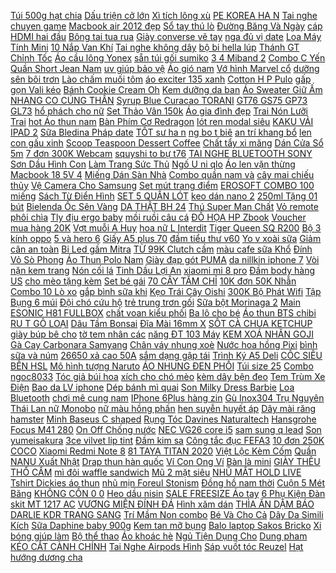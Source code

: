 [ Túi 500g hạt chia](https://cuahang4.github.io/p0/134/809/tui-500g-hat-chia-den-mua-hang-online/) [Dấu triện cở lớn](https://cuahang4.github.io/p0/129/907/dau-trien-co-lon-mua-hang-online/) [Xì tích lông xù](https://cuahang5.github.io/p0/169/166/xi-tich-long-xu-mua-hang-online/) [ PE KOREA HA N](https://cuahang4.github.io/p0/100/816/nem-pe-korea-han-quoc-1m8-x-2m-x-10cm-1tat-mua-hang-online/) [Tai nghe chuyen game](https://cuahang7.github.io/p0/23/981/tai-nghe-chuyen-game-mua-hang-online/) [ Macbook air 2012 đẹp](https://cuahang4.github.io/p0/103/756/macbook-air-2012-dep-keng-mua-hang-online/) [ Sổ tay thú lò](https://cuahang5.github.io/p0/160/289/so-tay-thu-lo-xo-mua-hang-online/) [ Đường Băng Và Ngày](https://cuahang12.github.io/p0/118/301/sach-combo-3-cuon-ca-phe-cung-tony-tren-duong-bang-va-ngay-xua-co-mot-con-bo-mua-hang-online/) [ cáp HDMI hai đầu](https://cuahang4.github.io/p0/130/917/day-cap-hdmi-hai-dau-chong-nhieu-mua-hang-online/) [ Bông tai tua rua](https://cuahang12.github.io/p0/135/127/bong-tai-tua-rua-trang-mua-hang-online/) [Giày converse vẽ tay](https://cuahang5.github.io/p0/198/94/giay-converse-ve-tay-mua-hang-online/) [ nga đủ vị date](https://cuahang12.github.io/p0/144/203/tra-hipp-nga-du-vi-date-2021-mua-hang-online/) [ Loa Máy Tính Mini](https://cuahang5.github.io/p0/166/358/loa-may-tinh-mini-loyfun-chinh-hang-mua-hang-online/) [ 10 Nắp Van Khí](https://cuahang4.github.io/p0/145/464/set-10-nap-van-khi-cho-xe-dap-mua-hang-online/) [ Tai nghe không dây](https://cuahang5.github.io/p0/177/315/tai-nghe-khong-day-bluetooth-k9-mua-hang-online/) [ bộ bi hella lúp](https://cuahang5.github.io/p0/173/818/full-bo-bi-hella-lup-blue-mua-hang-online/) [ Thánh GT Chỉnh Tốc](https://cuahang7.github.io/p0/34/897/ma-1511fmcgsale-giam-8-don-500k-may-than-thanh-gt-chinh-toc-do-chinh-hang-mua-hang-online/) [Áo cầu lông Yonex](https://cuahang7.github.io/p0/8/742/ao-cau-long-yonex-mua-hang-online/) [ sẵn túi gối sumiko](https://cuahang12.github.io/p0/137/223/co-san-tui-goi-sumiko-2nd-mua-hang-online/) [ 3 4 Miband 2](https://cuahang10.github.io/p0/22/968/day-deo-bang-thep-khong-gi-voi-khoa-kim-loai-cho-xiaomi-mi-band-2-3-4-miband-2-3-4-mua-hang-online/) [Combo C Yến](https://cuahang4.github.io/p0/105/252/combo-c-yen-mua-hang-online/) [ Quần Short Jean Nam](https://cuahang4.github.io/p0/144/833/quan-short-jean-nam-ojeans-5qsj840485bm-mua-hang-online/) [ uv giúp bảo vệ](https://cuahang12.github.io/p0/130/711/kinh-mat-latio-cho-nu-kinh-ram-thoi-trang-chong-tia-uv-giup-bao-ve-mat-mau-moi-2021-km22-mua-hang-online/) [Áo gió nam](https://cuahang12.github.io/p0/110/858/ao-gio-nam-mua-hang-online/) [ Vớ hình Marvel cổ](https://cuahang12.github.io/p0/137/278/vo-hinh-marvel-co-ngan-mua-hang-online/) [ dưỡng sên bôi trơn](https://cuahang5.github.io/p0/191/770/chai-xit-duong-sen-boi-tron-xich-bz-dung-tich-400ml-mua-hang-online/) [ Lào chấm muối tôm](https://cuahang12.github.io/p0/108/24/me-lao-cham-muoi-tom-500g-mua-hang-online/) [ áo exciter 135 xanh](https://cuahang10.github.io/p0/4/392/dan-ao-exciter-135-xanh-den-tem-lc-mua-hang-online/) [ Cotton H P Pulo](https://cuahang4.github.io/p0/139/139/quan-lot-nu-cotton-hp-pulo-khang-khuan-mem-mai-mau-a001-mua-hang-online/) [ gấp gọn Vali kéo](https://cuahang5.github.io/p0/155/262/thung-dung-do-gap-gon-vali-keo-da-nang-dung-tren-o-to-di-sieu-thi-di-chuyen-do-nang-mua-hang-online/) [ Bánh Cookie Cream Oh](https://cuahang7.github.io/p0/5/778/banh-cookie-cream-oh-yes-360g-mua-hang-online/) [ Kem dưỡng da ban](https://cuahang10.github.io/p0/24/872/kem-duong-da-ban-ngay-mua-hang-online/) [ Áo Sweater Giữ Ấm](https://cuahang7.github.io/p0/13/856/ao-sweater-giu-am-cho-cho-chihuahua-mua-hang-online/) [ NHANG CO CÚNG THẦN](https://cuahang4.github.io/p0/145/900/nhang-co-cung-than-tai-mua-hang-online/) [ Syrup Blue Curacao TORANI](https://cuahang5.github.io/p0/157/117/2chai-syrup-blue-curacao-torani-750ml-mua-hang-online/) [ GT76 GS75 GP73 GL73](https://cuahang4.github.io/p0/103/738/ban-phim-silicon-cho-msi-gl65-gl63-gt76-gs75-gp73-gl73-ge63-ge65-ge73-7rd-ge73-raider-mua-hang-online/) [ hổ phách cho nữ](https://cuahang10.github.io/p0/14/973/vong-ho-phach-cho-nu-s3-mua-hang-online/) [Set Thảo Vân 150k](https://cuahang7.github.io/p0/3/576/set-thao-van-150k-mua-hang-online/) [Áo gia đình đẹp](https://cuahang10.github.io/p0/24/102/ao-gia-dinh-dep-mua-hang-online/) [ Trai Nón Lưỡi Trai](https://cuahang7.github.io/p0/5/84/mu-luoi-trai-non-luoi-trai-thoi-trang-han-quoc-ediko-mua-hang-online/) [hot Áo thun nam](https://cuahang4.github.io/p0/141/458/hot-ao-thun-nam-mua-hang-online/) [ Bàn Phím Cơ Redragon](https://cuahang5.github.io/p0/179/641/ma-11elsale-hoan-7-don-300k-ban-phim-co-redragon-mitra-k551-rgb-mua-hang-online/) [ lót ren modal siêu](https://cuahang7.github.io/p0/24/61/quan-lot-ren-modal-sieu-hot-mua-hang-online/) [ KAKU VẢI IPAD 2](https://cuahang4.github.io/p0/140/624/bao-da-kaku-vai-ipad-234-cao-cap-mua-hang-online/) [ Sữa Bledina Pháp date](https://cuahang7.github.io/p0/17/990/sua-bledina-phap-date-22020-mua-hang-online/) [ TỐT sư ha n](https://cuahang7.github.io/p0/34/539/sale-gia-tot-su-han-tig-qq150-mua-hang-online/) [ ng bo t biê](https://cuahang4.github.io/p0/124/989/sun44-mie-ng-bo-t-bie-n-ru-a-che-n-mua-hang-online/) [ an trí khang bổ](https://cuahang7.github.io/p0/9/373/an-tri-khang-bo-nao-mua-hang-online/) [ len con gấu xinh](https://cuahang12.github.io/p0/123/5/giay-len-con-gau-xinh-cho-be-mua-hang-online/) [ Scoop Teaspoon Dessert Coffee](https://cuahang4.github.io/p0/110/813/scoop-teaspoon-dessert-coffee-snack-spoon-mua-hang-online/) [ Chất tẩy xi măng](https://cuahang7.github.io/p0/46/467/chat-tay-xi-mang-17l-mua-hang-online/) [ Dán Cửa Sổ 5m](https://cuahang5.github.io/p0/159/180/day-dan-cua-so-5m-16ft-e-mua-hang-online/) [ 7 đơn 300K Webcam](https://cuahang10.github.io/p0/2/925/ma-1511elsale-hoan-7-don-300k-webcam-logitech-c310-hd-mau-den-mua-hang-online/) [squyshi to bự t76](https://cuahang12.github.io/p0/119/11/squyshi-to-bu-t76-mua-hang-online/) [ TAI NGHE BLUETOOTH SONY](https://cuahang7.github.io/p0/35/357/tai-nghe-bluetooth-sony-h700-mua-hang-online/) [ Sơn Dầu Hình Con](https://cuahang5.github.io/p0/185/797/tranh-son-dau-hinh-con-ho-mua-hang-online/) [ Làm Trang Sức Thủ](https://cuahang10.github.io/p0/16/199/set-100-hat-cuom-xo-lo-8mm-dung-de-lam-trang-suc-thu-cong-mua-hang-online/) [ Ngố U ni qlo](https://cuahang12.github.io/p0/136/392/quan-ngo-uniqlo-linen-mua-hang-online/) [Áo len vặn thừng](https://cuahang5.github.io/p0/173/774/ao-len-van-thung-mua-hang-online/) [ Macbook 18 5V 4](https://cuahang7.github.io/p0/45/233/sac-macbook-185v-46a-magsafe1-mua-hang-online/) [ Miếng Dán Sàn Nhà](https://cuahang7.github.io/p0/1/265/mieng-dan-san-nha-6-feet-mua-hang-online/) [ Combo quần nam và](https://cuahang5.github.io/p0/150/430/combo-quan-nam-va-nua-mua-hang-online/) [cây mai chiếu thủy](https://cuahang12.github.io/p0/114/876/cay-mai-chieu-thuy-mua-hang-online/) [ Vệ Camera Cho Samsung](https://cuahang5.github.io/p0/151/662/clear-kinh-cuong-luc-9h-2-trong-1-bao-ve-camera-cho-samsung-galaxy-note-20-20ultra-mua-hang-online/) [ Set mút trang điểm](https://cuahang4.github.io/p0/117/559/set-mut-trang-diem-sephora-mua-hang-online/) [ EROSOFT COMBO 100 miếng](https://cuahang5.github.io/p0/184/238/bim-quan-erosoft-combo-100-mieng-size-mlxl-mua-hang-online/) [ Sách Từ Điển Hình](https://cuahang5.github.io/p0/175/378/sach-tu-dien-hinh-anh-cho-be-phuong-tien-mua-hang-online/) [SET 5 QUẦN LÓT](https://cuahang5.github.io/p0/179/571/set-5-quan-lot-mua-hang-online/) [ keo dán nano 2](https://cuahang5.github.io/p0/170/837/bang-keo-dan-nano-2-mat-sieu-dinh-trong-suot-mua-hang-online/) [ 250ml Tặng 01 bút](https://cuahang10.github.io/p0/12/39/tui-tru-sua-babuu-baby-nhat-ban-hop-50-chiec-250ml-tang-01-but-ghi-chu-mua-hang-online/) [ Bielenda Ốc Sên Vàng](https://cuahang4.github.io/p0/116/705/kem-bielenda-oc-sen-vang-24k-40-mua-hang-online/) [ DA THẬT BH 24](https://cuahang7.github.io/p0/19/289/that-lung-nam-da-bo-cao-cap-3-lop-mau-den-khoa-tu-dong-nhieu-mat-l104-da-that-bh-24-thang-hop-sang-dep-mua-hang-online/) [ Thú Super Man Chất](https://cuahang10.github.io/p0/27/251/bo-do-thu-super-man-chat-nhung-min-cao-cap-freeship-mua-hang-online/) [ Vỏ remote phôi chìa](https://cuahang4.github.io/p0/135/74/vo-remote-phoi-chia-khoa-xe-air-blade-mua-hang-online/) [ Tly địu ergo baby](https://cuahang12.github.io/p0/110/479/tly-diu-ergo-baby-auth-mua-hang-online/) [mồi ruồi câu cá](https://cuahang12.github.io/p0/109/653/moi-ruoi-cau-ca-mua-hang-online/) [ ĐỒ HỌA HP Zbook](https://cuahang12.github.io/p0/137/588/laptop-do-hoa-hp-zbook-15-g1-core-i7-4800mq-8g-500g-vga-k1100-2g-156-fhd-laptop-cu-choi-game-khung-do-hoa-mua-hang-online/) [Voucher mua hàng 20K](https://cuahang7.github.io/p0/35/6/voucher-mua-hang-20k-mua-hang-online/) [ Vợt muỗi A Huy](https://cuahang4.github.io/p0/127/36/vot-muoi-a-huy-816-mua-hang-online/) [ hoa nữ L Interdit](https://cuahang12.github.io/p0/137/944/nuoc-hoa-nu-linterdit-2018-mua-hang-online/) [ Tiger Queen SQ R200](https://cuahang12.github.io/p0/118/904/lau-dien-tiger-queen-sq-r200-23l-mua-hang-online/) [ Bộ 3 kính oppo](https://cuahang5.github.io/p0/158/206/bo-3-kinh-oppo-f9-mua-hang-online/) [ 5 và hero 6](https://cuahang7.github.io/p0/18/673/dock-sac-doi-cho-gopro-hero-5-va-hero-6-hero-7-hero-8-mua-hang-online/) [ Giấy A5 plus 70](https://cuahang5.github.io/p0/164/148/giay-a5-plus-70-gsm-mua-hang-online/) [đầm tiểu thư v60](https://cuahang5.github.io/p0/161/512/dam-tieu-thu-v60-mua-hang-online/) [ Yo v xoài sữa](https://cuahang5.github.io/p0/169/971/yov-xoai-sua-chua-say-60g-mua-hang-online/) [Giảm cân an toàn](https://cuahang7.github.io/p0/6/344/giam-can-an-toan-mua-hang-online/) [ Bi Led gầm Mitra](https://cuahang10.github.io/p0/29/0/bi-led-gam-mitra-25-inch-loai-sieu-sang-va-chat-luong-hon-mua-hang-online/) [ TỪ 99K Clutch cầm](https://cuahang4.github.io/p0/148/783/freeship-tu-99k-clutch-cam-tay-du-tiec-sang-trong-clutch-cam-tay-hinh-oval-thoi-trang-mua-hang-online/) [ màu cafe sữa Khổ](https://cuahang7.github.io/p0/24/269/vai-linen-tung-day-mau-cafe-sua-kho-135m-mua-hang-online/) [ Đính Vỏ Sò Phong](https://cuahang5.github.io/p0/170/881/lac-chan-dinh-vo-so-phong-cach-boho-thoi-trang-mua-hang-online/) [ Áo Thun Polo Nam](https://cuahang5.github.io/p0/173/850/ao-thun-polo-nam-co-co-tay-ngan-vai-cotton-len-cap-cap-numbi-pl002216-somehow-mua-hang-online/) [Giày đạp gót PUMA](https://cuahang5.github.io/p0/168/8/giay-dap-got-puma-mua-hang-online/) [ da nillkin iphone 7](https://cuahang10.github.io/p0/9/12/bao-da-nillkin-iphone-7-plus-mua-hang-online/) [ Vòi nặn kem trang](https://cuahang10.github.io/p0/28/390/voi-nan-kem-trang-tri-banh-mua-hang-online/) [Nón cối lá](https://cuahang10.github.io/p0/12/757/non-coi-la-mua-hang-online/) [ Tinh Dầu Lợi An](https://cuahang7.github.io/p0/26/19/tinh-dau-loi-an-20ml-mua-hang-online/) [ xiaomi mi 8 pro](https://cuahang5.github.io/p0/178/439/cuong-luc-gor-xiaomi-mi-8-xiaomi-mi-8-se-mi-8-lite-xiaomi-mi-8-pro-bo-2-mieng-mua-hang-online/) [ Đầm body hàng US](https://cuahang4.github.io/p0/110/456/dam-body-hang-us-co-san-mua-hang-online/) [ cho mèo tặng kèm](https://cuahang7.github.io/p0/19/163/sale-xa-kho-chau-ve-sinh-cho-meo-tang-kem-xeng-mua-hang-online/) [Set bé gái](https://cuahang4.github.io/p0/139/904/set-be-gai-mua-hang-online/) [ 70 CÂY TĂM CHỈ](https://cuahang4.github.io/p0/101/484/hop-70-cay-tam-chi-nha-khoa-okamura-ve-sinh-ke-rang-tien-dung-mua-hang-online/) [ 10K đơn 50K Nhẫn](https://cuahang4.github.io/p0/113/272/ma-11fashionsale1-giam-10k-don-50k-nhan-nhua-acrylic-mau-ho-phach-phong-cach-han-quoc-cho-nu-17mm-mua-hang-online/) [ Combo 10 Lò xo](https://cuahang10.github.io/p0/20/893/combo-10-lo-xo-lancer-mua-hang-online/) [ gắp bình sữa khi](https://cuahang4.github.io/p0/110/675/dung-cu-kep-gap-binh-sua-khi-tiet-trung-mua-hang-online/) [Kẹo Trái Cây Oishi](https://cuahang4.github.io/p0/121/122/keo-trai-cay-oishi-mua-hang-online/) [ 300K Bộ Phát Wifi](https://cuahang5.github.io/p0/176/272/ma-11elsale-hoan-7-don-300k-bo-phat-wifi-tp-link-archer-c50-mua-hang-online/) [ Tập Bụng 6 múi](https://cuahang12.github.io/p0/123/288/freeship-99k-toan-quoc-may-tap-bung-6-mui-ems-mua-hang-online/) [Đội chó cứu hộ](https://cuahang4.github.io/p0/146/153/doi-cho-cuu-ho-mua-hang-online/) [ trẻ trung trơn gối](https://cuahang12.github.io/p0/146/502/quan-jean-quan-bo-nam-kboy-shop-form-tre-trung-tron-goi-ong-om-chat-bo-cao-cap-vai-mem-min-hop-dang-qj27-mua-hang-online/) [ Sữa bột Morinaga 2](https://cuahang7.github.io/p0/39/322/sua-bot-morinaga-2320g-mua-hang-online/) [ Main ESONIC H81 FULLBOX](https://cuahang7.github.io/p0/25/406/main-esonic-h81-fullbox-moi-mua-hang-online/) [ chất voan kiểu phối](https://cuahang4.github.io/p0/108/188/ma-11fashionsale1-giam-10k-don-50k-ao-croptop-nu-chat-voan-kieu-phoi-mau-bet-vai-mua-hang-online/) [ Ba lô cho bé](https://cuahang5.github.io/p0/166/678/ba-lo-cho-be-mau-giao-mua-hang-online/) [ Áo thun BTS chibi](https://cuahang12.github.io/p0/143/159/ao-thun-bts-chibi-jungkook-jimin-mua-hang-online/) [ RU T GÔ LOẠI](https://cuahang7.github.io/p0/34/474/bo-choi-rut-go-loai-to-54-thanh-kem-4v-xuc-xac-mua-hang-online/) [Dâu Tầm Bonsai](https://cuahang12.github.io/p0/108/321/dau-tam-bonsai-mua-hang-online/) [ Đĩa Mài 16mm X](https://cuahang4.github.io/p0/124/683/dia-mai-16mm-x-100mm-mua-hang-online/) [ SỐT CÀ CHUA KETCHUP](https://cuahang10.github.io/p0/12/626/sot-ca-chua-ketchup-330g-mua-hang-online/) [giày búp bê cho](https://cuahang12.github.io/p0/116/825/giay-bup-be-cho-mua-hang-online/) [ tờ tem nhân các](https://cuahang4.github.io/p0/124/14/set-2-to-tem-nhan-cac-loai-mua-hang-online/) [ năng ĐT 103 Máy](https://cuahang10.github.io/p0/19/949/may-lam-rau-gia-sach-da-nang-dt-103-may-lam-gia-tu-dong-mua-hang-online/) [ KEM XOÁ NHĂN GOJI](https://cuahang10.github.io/p0/4/291/kem-xoa-nhan-goji-hendel-mua-hang-online/) [ Gà Cay Carbonara Samyang](https://cuahang7.github.io/p0/48/969/mi-ga-cay-carbonara-samyang-130g-date-2022-mua-hang-online/) [Chân váy nhung xoè](https://cuahang4.github.io/p0/146/332/chan-vay-nhung-xoe-mua-hang-online/) [ Nước hoa hồng Pixi](https://cuahang4.github.io/p0/122/864/nuoc-hoa-hong-pixi-glow-rose-tonic-toner-mua-hang-online/) [ bình sữa và núm](https://cuahang12.github.io/p0/143/754/bo-co-rua-binh-sua-va-num-ti-4-chi-tiet-pk10-mua-hang-online/) [ 26650 xả cao 50A](https://cuahang12.github.io/p0/123/750/vhs-pin-lisen-26650-xa-cao-50a-5000mah-mua-hang-online/) [ sắm dạng gập tái](https://cuahang5.github.io/p0/193/685/tui-mua-sam-dang-gap-tai-su-dung-hinh-chu-cho-hoat-hinh-de-thuong-mua-hang-online/) [ Trình Ký A5 Deli](https://cuahang7.github.io/p0/9/510/trinh-ky-a5-deli-9243-mua-hang-online/) [ CỐC SIÊU BỀN HSL](https://cuahang7.github.io/p0/15/716/coc-sieu-ben-hsl-cai-mua-hang-online/) [Mô hình tượng Naruto](https://cuahang12.github.io/p0/141/613/mo-hinh-tuong-naruto-mua-hang-online/) [ ÁO NHUNG ĐEN PHỐI](https://cuahang7.github.io/p0/35/140/ao-nhung-den-phoi-luoi-mua-hang-online/) [Túi size 25](https://cuahang12.github.io/p0/100/936/tui-size-25-mua-hang-online/) [Combo ngoc8033](https://cuahang12.github.io/p0/114/486/combo-ngoc8033-mua-hang-online/) [ Tóc giả búi hoa](https://cuahang4.github.io/p0/134/838/toc-gia-bui-hoa-dep-mua-hang-online/) [ xích cho chó mèo](https://cuahang4.github.io/p0/115/954/xuc-xich-cho-cho-meo-taotaopets-1-goi-nguyen30-cai-mua-hang-online/) [ kèm dây bện đeo](https://cuahang5.github.io/p0/152/404/moc-khoa-cai-kem-day-ben-deo-khoa-xe-o-to-mua-hang-online/) [ Tem Trùm Xe Điện](https://cuahang4.github.io/p0/117/857/tem-trum-xe-dien-xmen-mua-hang-online/) [ Bao da LV iphone](https://cuahang4.github.io/p0/105/408/bao-da-lv-iphone-66s-mua-hang-online/) [ Dép bánh mì quai](https://cuahang10.github.io/p0/10/346/dep-banh-mi-quai-ngang-mua-hang-online/) [ Son Milky Dress Barbie](https://cuahang5.github.io/p0/192/921/son-milky-dress-barbie-make-rouge-classic-mua-hang-online/) [Loa Bluetooth](https://cuahang12.github.io/p0/103/621/loa-bluetooth-mua-hang-online/) [ chơi mê cung nam](https://cuahang5.github.io/p0/168/546/do-choi-me-cung-nam-cham-mua-hang-online/) [ IPhone 6Plus hàng zin](https://cuahang4.github.io/p0/141/61/camera-truoc-iphone-6plus-hang-zin-boc-may-mua-hang-online/) [ Gù Inox304 Trụ Nguyên](https://cuahang12.github.io/p0/143/318/cap-gu-inox304-tru-nguyen-khoi-chong-rung-tay-lai-mua-hang-online/) [ Thái Lan nữ Monobo](https://cuahang5.github.io/p0/191/252/giay-nhua-thai-lan-nu-monobo-cathy-mua-hang-online/) [ nữ màu hồng phấn](https://cuahang12.github.io/p0/147/466/hang-san-tang-hop-freeship-dep-jordan-hydro-6-bong-ro-quai-ngang-nam-nu-mau-hong-phan-den-mua-hang-online/) [ hen suyễn huyết áp](https://cuahang4.github.io/p0/101/377/may-do-nong-do-oxy-trong-mau-spo2-va-nhip-tim-imedicare-iom-a6-nguoi-lon-va-tre-bi-benh-tim-hen-suyen-huyet-ap-thap-mua-hang-online/) [Dây mài răng hamster](https://cuahang12.github.io/p0/120/322/day-mai-rang-hamster-mua-hang-online/) [ Minh Baseus C shaped](https://cuahang4.github.io/p0/136/312/day-sac-iphone-freeship-cap-sac-tu-ngat-khi-day-pin-thong-minh-baseus-c-shaped-light-chinh-hang-mua-hang-online/) [ Rụng Tóc Davines Naturaltech](https://cuahang12.github.io/p0/144/681/dau-goi-chong-rung-toc-davines-naturaltech-energizing-shampoo-chinh-hang-250ml-mua-hang-online/) [ Hansgrohe Focus M41 280](https://cuahang7.github.io/p0/49/34/voi-bep-hansgrohe-focus-m41-280-31817000-mua-hang-online/) [ On Off Chống nước](https://cuahang12.github.io/p0/116/959/cong-tac-led-16mm-on-offchong-nuoc-tuyet-doi-mua-hang-online/) [ NEC VG26 core i5](https://cuahang7.github.io/p0/15/195/laptop-nec-vg26-core-i5-4200m-hdmi-133-inch-mini-nho-gon-mua-hang-online/) [ sam sung q lead](https://cuahang4.github.io/p0/148/440/ti-vi-sam-sung-q-lead-4-k-mua-hang-online/) [Son yumeisakura](https://cuahang4.github.io/p0/141/747/son-yumeisakura-mua-hang-online/) [ 3ce vilvet lip tint](https://cuahang12.github.io/p0/103/659/son-3ce-vilvet-lip-tint-chinh-hang-mua-hang-online/) [Đầm kim sa](https://cuahang4.github.io/p0/108/203/dam-kim-sa-mua-hang-online/) [Công tắc đục FEFA3](https://cuahang7.github.io/p0/45/863/cong-tac-duc-fefa3-mua-hang-online/) [ 10 đơn 250K COCO](https://cuahang4.github.io/p0/122/438/ma-wabrnov2-giam-10-don-250k-coco-sin-ao-so-mi-form-rong-mua-hang-online/) [ Xiaomi Redmi Note 8](https://cuahang5.github.io/p0/170/670/op-lung-xiaomi-redmi-note-8-note-8-pro-mua-hang-online/) [ 81 TAYA TITAN 2020](https://cuahang7.github.io/p0/16/45/xe-may-cub-81-taya-titan-2020-do-mua-hang-online/) [ Việt Lộc Kèm Cốm](https://cuahang10.github.io/p0/5/909/ngu-coc-loi-sua-viet-loc-kem-com-mummilk-hang-chinh-hang-loi-suasua-dac-mat-be-tang-can-mua-hang-online/) [ Quần NANU Xuất Nhật](https://cuahang12.github.io/p0/126/441/bim-quan-nanu-xuat-nhat-combo-m50l50xl50xxl50-mua-hang-online/) [Drap thun hàn quốc](https://cuahang5.github.io/p0/190/82/drap-thun-han-quoc-mua-hang-online/) [ Ví Con Ong Ví](https://cuahang12.github.io/p0/129/1/vi-con-ong-vi-nu-mini-mua-hang-online/) [Bàn là mini](https://cuahang12.github.io/p0/125/519/ban-la-mini-mua-hang-online/) [GIÀY THÊU THỔ CẨM](https://cuahang5.github.io/p0/193/803/giay-theu-tho-cam-mua-hang-online/) [ mì đôi waffle sandwich](https://cuahang12.github.io/p0/109/867/may-kep-banh-mi-doi-waffle-sandwich-abs-mua-hang-online/) [ Mũ 2 mặt siêu](https://cuahang7.github.io/p0/5/38/mu-2-mat-sieu-hot-mu-bucket-2-theu-chu-ny-mua-hang-online/) [ NHŨ MẮT HOLD LIVE](https://cuahang4.github.io/p0/122/213/set-nhu-mat-hold-live-dazzle-color-jelly-eyeshadow-cream-mua-hang-online/) [ Tshirt Dickies áo thun](https://cuahang5.github.io/p0/185/544/tshirt-dickies-ao-thun-dickies-nam-nu-mua-hang-online/) [ nhũ mịn Foreul Stonism](https://cuahang10.github.io/p0/10/941/4oln-foreul-bang-phan-mat-4-mau-nhu-min-foreul-stonism-40ln-mua-hang-online/) [ Đồng hồ nam thời](https://cuahang7.github.io/p0/30/618/dong-ho-nam-thoi-trang-modiya-gia-sieu-re-co-gia-si-mua-hang-online/) [ Cuộn 5 Mét Băng](https://cuahang4.github.io/p0/139/12/cuon-5-met-bang-keo-dan-rong-5cm10cm-mieng-sieu-dinh-chong-tham-nuoc-keo-chong-dot-mua-hang-online/) [ KHÔNG CỒN 0 0](https://cuahang10.github.io/p0/7/362/chi-giao-hoa-toc-thung-24-lon-bia-heineken-khong-con-00-330ml-mua-hang-online/) [Heo dầu nisin](https://cuahang7.github.io/p0/9/818/heo-dau-nisin-mua-hang-online/) [ SALE FREESIZE Áo tay](https://cuahang4.github.io/p0/126/659/sale-freesize-ao-tay-dai-thun-thai-mua-hang-online/) [ 6 Phụ Kiện Đàn](https://cuahang12.github.io/p0/119/936/set-6-phu-kien-dan-ghi-ta-mua-hang-online/) [ skit MT 1217 AC](https://cuahang5.github.io/p0/196/803/dong-ho-do-proskit-mt-1217-ac-true-rms-mua-hang-online/) [ VƯƠNG MIỆN ĐÍNH ĐÁ](https://cuahang12.github.io/p0/146/557/nhan-vuong-mien-dinh-da-thep-titan-mua-hang-online/) [Hình xăm dán](https://cuahang10.github.io/p0/22/223/hinh-xam-dan-mua-hang-online/) [ THÌA ĂN DẶM BÁO](https://cuahang7.github.io/p0/29/95/thia-an-dam-bao-nong-an-toan-cho-be-giao-mau-ngau-nhien-mua-hang-online/) [ DARLIE KDR TRANG SANG](https://cuahang10.github.io/p0/18/709/darlie-kdr-trang-sang-charcoal-140g-mua-hang-online/) [ Trí Mầm Non combo](https://cuahang4.github.io/p0/133/783/met-day-trang-tri-mam-non-combo-5-cai-mua-hang-online/) [ Bé Và Cho Cả](https://cuahang10.github.io/p0/27/280/may-xay-da-bao-quay-tay-sieu-min-tien-loimay-xay-rau-cu-qua-da-nangcho-be-va-cho-ca-nha-mua-hang-online/) [ Dây Da Simili Kích](https://cuahang4.github.io/p0/108/94/guong-tron-day-da-simili-kich-thuoc-d40d50d60cm-full-phu-kien-mua-hang-online/) [Sữa Daphine baby 900g](https://cuahang7.github.io/p0/0/800/sua-daphine-baby-900g-mua-hang-online/) [Kem tan mỡ bụng](https://cuahang5.github.io/p0/168/214/kem-tan-mo-bung-mua-hang-online/) [ Balo laptop Sakos Bricko](https://cuahang4.github.io/p0/117/616/balo-laptop-sakos-bricko-i15-mua-hang-online/) [ Xi bóng giúp làm](https://cuahang12.github.io/p0/119/27/xi-bong-giup-lam-bong-giay-mua-hang-online/) [Bộ thể thao](https://cuahang4.github.io/p0/102/575/bo-the-thao-mua-hang-online/) [Áo khoác hè](https://cuahang12.github.io/p0/114/284/ao-khoac-he-mua-hang-online/) [ Ngủ Tiện Dụng Cho](https://cuahang12.github.io/p0/125/848/tham-lot-san-day-dan-trang-tri-phong-khach-phong-ngu-tien-dung-cho-be-mua-hang-online/) [Dung pham](https://cuahang5.github.io/p0/154/853/dung-pham-mua-hang-online/) [ KÉO CẮT CÀNH CHÍNH](https://cuahang12.github.io/p0/136/268/keo-cat-canh-chinh-hang-mua-hang-online/) [ Tai Nghe Airpods Hình](https://cuahang7.github.io/p0/19/765/vo-bao-ve-hop-sac-tai-nghe-airpods-hinh-kamen-rider-xinh-xan-mua-hang-online/) [ Sáp vuốt tóc Reuzel](https://cuahang4.github.io/p0/122/895/chinh-hang-sap-vuot-toc-reuzel-extreme-hold-matte-pomade-mua-hang-online/) [ Hạt hướng dương cha](https://cuahang4.github.io/p0/100/823/hat-huong-duong-cha-cha-mua-hang-online/) 